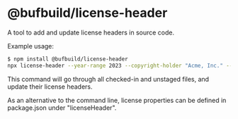 # @bufbuild/license-header

A tool to add and update license headers in source code.

Example usage:

```bash
$ npm install @bufbuild/license-header
npx license-header --year-range 2023 --copyright-holder "Acme, Inc." --license-type apache
```

This command will go through all checked-in and unstaged files, and update their license
headers.

As an alternative to the command line, license properties can be defined in package.json
under "licenseHeader".
